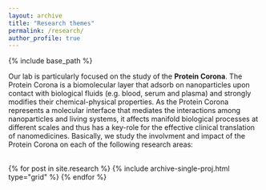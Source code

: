 ```yaml
---
layout: archive
title: "Research themes"
permalink: /research/
author_profile: true
---
```

{% include base_path %}

<p align= "justify">
  
Our lab is particularly focused on the study of the <strong>Protein Corona</strong>. The Protein Corona is a biomolecular layer that adsorb on nanoparticles upon contact with biological fluids (e.g. blood, serum and plasma) and strongly modifies their chemical-physical properties. As the Protein Corona represents a molecular interface that mediates the interactions among nanoparticles and living systems, it affects manifold biological processes at different scales and thus has a key-role for the effective clinical translation of nanomedicines.
Basically, we study the involvment and impact of the Protein Corona on each of the following research areas:<br><br>
  
<div class="grid">
  <div class="wrapper">
    {% for post in site.research %}
      {% include archive-single-proj.html type="grid" %}
    {% endfor %}
  </div>
</div>

